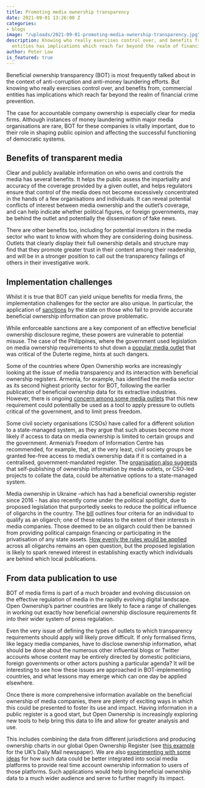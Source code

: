 ```yaml
---
title: Promoting media ownership transparency
date: 2021-09-01 13:26:00 Z
categories:
- blogs
image: "/uploads/2021-09-01-promoting-media-ownership-transparency.jpg"
description: Knowing who really exercises control over, and benefits from, commercial
  entities has implications which reach far beyond the realm of financial crime prevention.
author: Peter Low
is_featured: true
---
```


Beneficial ownership transparency (BOT) is most frequently talked about in the context of anti-corruption and anti-money laundering efforts. But knowing who really exercises control over, and benefits from, commercial entities has implications which reach far beyond the realm of financial crime prevention.

The case for accountable company ownership is especially clear for media firms. Although instances of money laundering within major media organisations are rare, BOT for these companies is vitally important, due to their role in shaping public opinion and affecting the successful functioning of democratic systems.

## Benefits of transparent media

Clear and publicly available information on who owns and controls the media has several benefits. It helps the public assess the impartiality and accuracy of the coverage provided by a given outlet, and helps regulators ensure that control of the media does not become excessively concentrated in the hands of a few organisations and individuals. It can reveal potential conflicts of interest between media ownership and the outlet’s coverage, and can help indicate whether political figures, or foreign governments, may be behind the outlet and potentially the dissemination of fake news.

There are other benefits too, including for potential investors in the media sector who want to know with whom they are considering doing business. Outlets that clearly display their full ownership details and structure may find that they promote greater trust in their content among their readership, and will be in a stronger position to call out the transparency failings of others in their investigative work.

## Implementation challenges

Whilst it is true that BOT can yield unique benefits for media firms, the implementation challenges for the sector are also unique. In particular, the application of [sanctions](/principles/sanctions-and-enforcement/) by the state on those who fail to provide accurate beneficial ownership information can prove problematic.

While enforceable sanctions are a key component of an effective beneficial ownership disclosure regime, these powers are vulnerable to potential misuse. The case of the Philippines, where the government used legislation on media ownership requirements to shut down a [popular media outlet](https://www.bbc.co.uk/news/world-asia-42692723) that was critical of the Duterte regime, hints at such dangers.

Some of the countries where Open Ownership works are increasingly looking at the issue of media transparency and its interaction with beneficial ownership registers. Armenia, for example, has identified the media sector as its second highest priority sector for BOT, following the earlier publication of beneficial ownership data for its extractive industries. However, there is ongoing [concern among some media outlets](http://www.foi.am/en/research/item/2012/) that this new requirement could potentially be used as a tool to apply pressure to outlets critical of the government, and to limit press freedom.

Some civil society organisations (CSOs) have called for a different solution to a state-managed system, as they argue that such abuses become more likely if access to data on media ownership is limited to certain groups and the government. Armenia’s Freedom of Information Centre has recommended, for example, that, at the very least, civil society groups be granted fee-free access to media’s ownership data if it is contained in a centralised, government-mandated register. The [organisation also suggests](http://www.foi.am/en/research/item/2012/) that self-publishing of ownership information by media outlets, or CSO-led projects to collate the data, could be alternative options to a state-managed system.

Media ownership in Ukraine -which has had a beneficial ownership register since 2016 - has also recently come under the political spotlight, due to proposed legislation that purportedly seeks to reduce the political influence of oligarchs in the country. The [bill](https://www.rferl.org/a/zelenskiy-george-kent-ukraine/31375306.html) outlines four criteria for an individual to qualify as an oligarch; one of these relates to the extent of their interests in media companies. Those deemed to be an oligarch could then be banned from providing political campaign financing or participating in the privatisation of any state assets. [How evenly the rules would be applied](https://www.atlanticcouncil.org/blogs/ukrainealert/will-zelenskyy-target-all-ukrainian-oligarchs-equally/) across all oligarchs remains an open question, but the proposed legislation is likely to spark renewed interest in establishing exactly which individuals are behind which local publications.

## From data publication to use

BOT of media firms is part of a much broader and evolving discussion on the effective regulation of media in the rapidly evolving digital landscape. Open Ownership’s partner countries are likely to face a range of challenges in working out exactly how beneficial ownership disclosure requirements fit into their wider system of press regulation.

Even the very issue of defining the types of outlets to which transparency requirements should apply will likely prove difficult. If only formalised firms, like legacy media companies, have to disclose ownership information, what should be done about the numerous other influential blogs or Twitter accounts whose content may be entirely directed by domestic politicians, foreign governments or other actors pushing a particular agenda? It will be interesting to see how these issues are approached in BOT-implementing countries, and what lessons may emerge which can one day be applied elsewhere.

Once there is more comprehensive information available on the beneficial ownership of media companies, there are plenty of exciting ways in which this could be presented to foster its use and impact. Having information in a public register is a good start, but Open Ownership is increasingly exploring new tools to help bring this data to life and allow for greater analysis and use.

This includes combining the data from different jurisdictions and producing ownership charts in our global Open Ownership Register (see [this example](https://register.openownership.org/entities/59b98cf767e4ebf340dd6d95/graph) for the UK’s Daily Mail newspaper). We are also [experimenting with some ideas](https://twitter.com/OpenOwnership/status/1306609971136737286) for how such data could be better integrated into social media platforms to provide real time account ownership information to users of those platforms. Such applications would help bring beneficial ownership data to a much wider audience and serve to further magnify its impact.